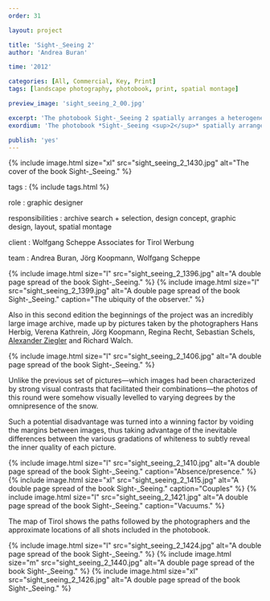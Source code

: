 ```yaml
---
order: 31

layout: project

title: 'Sight-_Seeing 2'
author: 'Andrea Buran'

time: '2012'

categories: [All, Commercial, Key, Print]
tags: [landscape photography, photobook, print, spatial montage]

preview_image: 'sight_seeing_2_00.jpg'

excerpt: 'The photobook Sight-_Seeing 2 spatially arranges a heterogeneous set of collectively taken pictures of Tyrolean winter landscapes—halfway between tourism’s advertising images and contemporary photos.'
exordium: 'The photobook *Sight-_Seeing <sup>2</sup>* spatially arranges a heterogeneous set of collectively taken pictures of Tyrolean winter landscapes—halfway between tourism’s advertising images and contemporary photos.'

publish: 'yes'
---
```


<div class="figures">
  {% include image.html size="xl" src="sight_seeing_2_1430.jpg" alt="The cover of the book Sight-_Seeing." %}
</div>

tags
: {% include tags.html %}

role
: graphic designer

responsibilities
: archive search + selection, design concept, graphic design, layout, spatial montage

client
: Wolfgang Scheppe Associates for Tirol Werbung

team
: Andrea Buran, Jörg Koopmann, Wolfgang Scheppe

<div class="figures">
  {% include image.html size="l" src="sight_seeing_2_1396.jpg" alt="A double page spread of the book Sight-_Seeing." %}
  {% include image.html size="l" src="sight_seeing_2_1399.jpg" alt="A double page spread of the book Sight-_Seeing." caption="The ubiquity of the observer." %}
</div>

Also in this second edition the beginnings of the project was an incredibly large image archive, made up by pictures taken by the photographers Hans Herbig, Verena Kathrein, Jörg Koopmann, Regina Recht, Sebastian Schels, [Alexander Ziegler](http://alexanderziegler.com/ "Alexander Ziegler’s website") and Richard Walch.

<div class="figures">
  {% include image.html size="l" src="sight_seeing_2_1406.jpg" alt="A double page spread of the book Sight-_Seeing." %}
</div>

Unlike the previous set of pictures—which images had been characterized by strong visual contrasts that facilitated their combinations—the photos of this round were somehow visually levelled to varying degrees by the omnipresence of the snow.

Such a potential disadvantage was turned into a winning factor by voiding the margins between images, thus taking advantage of the inevitable differences between the various gradations of whiteness to subtly reveal the inner quality of each picture.

<div class="figures">
  {% include image.html size="l" src="sight_seeing_2_1410.jpg" alt="A double page spread of the book Sight-_Seeing." caption="Absence/presence." %}
  {% include image.html size="xl" src="sight_seeing_2_1415.jpg" alt="A double page spread of the book Sight-_Seeing." caption="Couples" %}
  {% include image.html size="l" src="sight_seeing_2_1421.jpg" alt="A double page spread of the book Sight-_Seeing." caption="Vacuums." %}
</div>

The map of Tirol shows the paths followed by the photographers and the approximate locations of all shots included in the photobook.

<div class="figures">
  {% include image.html size="l" src="sight_seeing_2_1424.jpg" alt="A double page spread of the book Sight-_Seeing." %}
  {% include image.html size="m" src="sight_seeing_2_1440.jpg" alt="A double page spread of the book Sight-_Seeing." %}
  {% include image.html size="xl" src="sight_seeing_2_1426.jpg" alt="A double page spread of the book Sight-_Seeing." %}
</div>

